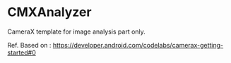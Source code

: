 # **CMXAnalyzer**

CameraX template for image analysis part only.

Ref. Based on : https://developer.android.com/codelabs/camerax-getting-started#0